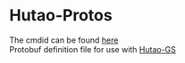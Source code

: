 # Hutao-Protos

The cmdid can be found [here](https://github.com/Wangsheng-Funeral-Parlor/HuTao-GS/tree/dev/src/kcpServer/cmdIds)  
Protobuf definition file for use with [Hutao-GS](https://github.com/Wangsheng-Funeral-Parlor/HuTao-GS)
